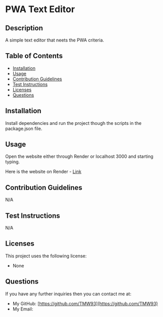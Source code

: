 # PWA Text Editor

## Description
A simple text editor that neets the PWA criteria. 

## Table of Contents
- [Installation](#installation)
- [Usage](#usage)
- [Contribution Guidelines](#contribution-guidelines)
- [Test Instructions](#test-instructions)
- [Licenses](#licenses)
- [Questions](#questions)

## Installation
Install dependencies and run the project though the scripts in the package.json file.

## Usage
Open the website either through Render or localhost 3000 and starting typing.

Here is the website on Render - [Link](https://pwa-text-editor-62kl.onrender.com)

## Contribution Guidelines
N/A

## Test Instructions
N/A

## Licenses
This project uses the following license:
- None

## Questions
If you have any further inquiries then you can contact me at:
- My GitHub: [https://github.com/TMW93](https://github.com/TMW93)
- My Email: 
    